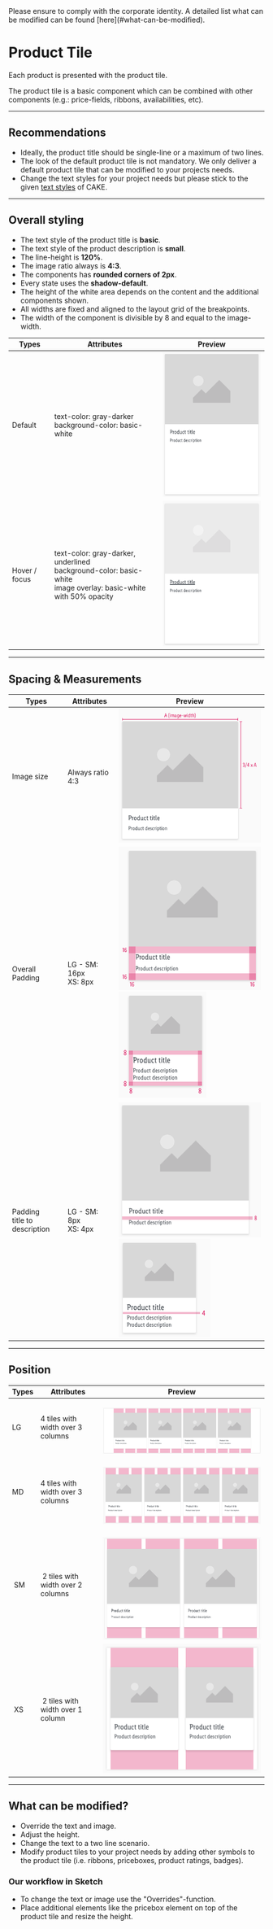 <AlertInfo alertHeadline="Modifiable">
Please ensure to comply with the corporate identity. A detailed list what can be modified can be found [here](#what-can-be-modified).
</AlertInfo>

# Product Tile

Each product is presented with the product tile.

The product tile is a basic component which can be combined with other components (e.g.: price-fields, ribbons, availabilities, etc).


---

## Recommendations

- Ideally, the product title should be single-line or a maximum of two lines.
- The look of the default product tile is not mandatory. We only deliver a default product tile that can be modified to your projects needs.
- Change the text styles for your project needs but please stick to the given [text styles](../../General/Typography/Typography.md) of CAKE.


---

## Overall styling

- The text style of the product title is **basic**.
- The text style of the product description is **small**.
- The line-height is **120%**.
- The image ratio always is **4:3**.
- The components has **rounded corners of 2px**.
- Every state uses the **shadow-default**.
- The height of the white area depends on the content and the additional components shown.
- All widths are fixed and aligned to the layout grid of the breakpoints.
- The width of the component is divisible by 8 and equal to the image-width.


| Types | Attributes | Preview |
|---|---|---|
| Default | text-color: gray-darker <br> background-color: basic-white | ![product-tile default](assets/status/default@1x.png) |
| Hover / focus | text-color: gray-darker, underlined <br> background-color: basic-white <br> image overlay: basic-white with 50% opacity | ![product-tile hover-focus](assets/status/hover-focus@1x.png) |

---

## Spacing & Measurements

| Types | Attributes | Preview |
|---|---|---|
| Image size | Always ratio 4:3 | ![product-tile image](assets/measurements/LG/image-width@1x.png) |
| Overall <br> Padding | LG - SM: 16px <br> XS: 8px| ![product-tile padding LG-XS](assets/measurements/LG/padding@1x.png) ![product-tile padding XS](assets/measurements/XS/padding@1x.png)|
| Padding <br> title to description| LG - SM: 8px <br> XS: 4px | ![product-tile margin LG](assets/measurements/LG/margin@1x.png) ![product-tile margin XS](assets/measurements/XS/margin@1x.png) |

---

## Position

| Types | Attributes | Preview |
|---|---|---|
| LG | 4 tiles with width over 3 columns | ![position: LG](assets/position/LG@1x.png) |
| MD | 4 tiles with width over 3 columns | ![position: MD](assets/position/MD@1x.png)|
| SM | 2 tiles with width over 2 columns | ![position: SM](assets/position/SM@1x.png) |
| XS | 2 tiles with width over 1 column | ![position: XS](assets/position/XS@1x.png) |

---

## What can be modified?

- Override the text and image.
- Adjust the height.
- Change the text to a two line scenario.
- Modify product tiles to your project needs by adding other symbols to the product tile (i.e. ribbons, priceboxes, product ratings, badges).

### Our workflow in Sketch

- To change the text or image use the "Overrides"-function.
- Place additional elements like the pricebox element on top of the product tile and resize the height.
